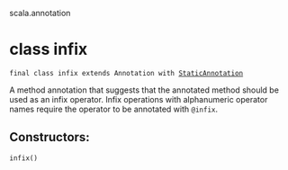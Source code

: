 scala.annotation
# class infix

<pre><code class="language-scala" >final class infix extends Annotation with <a href="./StaticAnnotation.md">StaticAnnotation</a></pre></code>
A method annotation that suggests that the annotated method should
be used as an infix operator. Infix operations with alphanumeric
operator names require the operator to be annotated with `@infix`.

## Constructors:
<pre><code class="language-scala" >infix()</pre></code>

